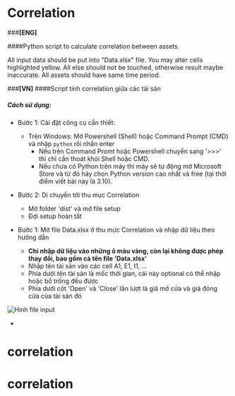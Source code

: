 #	Correlation

###**[ENG]** 

####Python script to calculate correlation between assets
 
 All input data should be put into "Data.xlsx" file.
 You may alter cells highlighted yellow. All else should not be touched, otherwise result maybe inaccurate.
 All assets should have same time period.

###**[VN]** 
####Script tính correlation giữa các tài sản

##### Cách sử dụng:
- Bước 1: Cài đặt công cụ cần thiết:
	- Trên Windows: Mở Powershell (Shell) hoặc Command Prompt (CMD) và nhập `python` rồi nhấn enter
		- Nếu trên Command Promt hoặc Powershell chuyển sang '>>>' thì chỉ cần thoát khỏi Shell hoặc CMD.
		- Nếu chưa có Python trên máy thì máy sẽ tự động mở Microsoft Store và từ đó hãy chọn Python version cao nhất và free (tại thời điểm viết bài này là 3.10).
- Bước 2: Di chuyển tới thu mục Correlation
	- Mở folder 'dist' và mở file setup
	- Đợi setup hoàn tất 
		


- Bước 1: Mở file Data.xlsx ở thu mực Correlation và nhập dữ liệu theo hướng dẫn

	- **Chỉ nhập dữ liệu vào những ô màu vàng, còn lại không được phép thay đổi, bao gồm cả tên file 'Data.xlsx'**
	- Nhập tên tài sản vào các cell A1, E1, I1, ...
	- Phía dưới tên tài sản là mốc thời gian, cái này optional có thể nhập hoặc bổ trống đều được
	- Phía dưới cột 'Open' và 'Close' lần lượt là giá mở cửa và giá đóng cửa của tài sản đó


![Hình file input](/Users/long/Pictures/Screenshots/3.png)


- 
# correlation
# correlation

